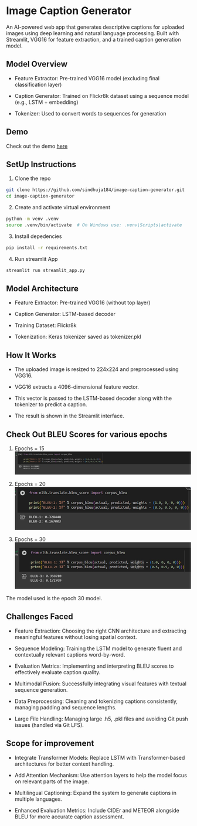 # Image Caption Generator
An AI-powered web app that generates descriptive captions for uploaded images using deep learning and natural language processing. Built with Streamlit, VGG16 for feature extraction, and a trained caption generation model.

## Model Overview

- Feature Extractor: Pre-trained VGG16 model (excluding final classification layer)

- Caption Generator: Trained on Flickr8k dataset using a sequence model (e.g., LSTM + embedding)

- Tokenizer: Used to convert words to sequences for generation


## Demo
Check out the demo [here](https://drive.google.com/file/d/1DWIbuS3GSIcodTu2DXhBE2HwRSw61iSi/view?usp=sharing)

## SetUp Instructions
1. Clone the repo 
```bash 
git clone https://github.com/sindhuja184/image-caption-generator.git
cd image-caption-generator
```

2. Create and activate virtual environment
```bash 
python -m venv .venv
source .venv/bin/activate  # On Windows use: .venv\Scripts\activate
```
3. Install depedencies
```bash
pip install -r requirements.txt
```
4. Run streamlit App
```bash
streamlit run streamlit_app.py
```


## Model Architecture
- Feature Extractor: Pre-trained VGG16 (without top layer)

- Caption Generator: LSTM-based decoder

- Training Dataset: Flickr8k

- Tokenization: Keras tokenizer saved as tokenizer.pkl

## How It Works
- The uploaded image is resized to 224x224 and preprocessed using VGG16.

- VGG16 extracts a 4096-dimensional feature vector.

- This vector is passed to the LSTM-based decoder along with the tokenizer to predict a caption.

- The result is shown in the Streamlit interface.

## Check Out BLEU Scores for various epochs

1. Epochs = 15
![Epochs 15](<WhatsApp Image 2025-06-10 at 23.36.17_b2f868d4.jpg>)

2. Epochs = 20
![alt text](<WhatsApp Image 2025-06-10 at 23.52.32_931903be.jpg>)

3. Epochs = 30
![](<WhatsApp Image 2025-06-11 at 00.15.20_90a1a20c.jpg>)

The model used is the epoch 30 model.

## Challenges Faced

- Feature Extraction: Choosing the right CNN architecture and extracting meaningful features without losing spatial context.

- Sequence Modeling: Training the LSTM model to generate fluent and contextually relevant captions word-by-word.
 
- Evaluation Metrics: Implementing and interpreting BLEU scores to effectively evaluate caption quality.

- Multimodal Fusion: Successfully integrating visual features with textual sequence generation.

- Data Preprocessing: Cleaning and tokenizing captions consistently, managing padding and sequence lengths.

- Large File Handling: Managing large .h5, .pkl files and avoiding Git push issues (handled via Git LFS).

## Scope for improvement
- Integrate Transformer Models: Replace LSTM with Transformer-based architectures for better context handling.

- Add Attention Mechanism: Use attention layers to help the model focus on relevant parts of the image.

- Multilingual Captioning: Expand the system to generate captions in multiple languages.

- Enhanced Evaluation Metrics: Include CIDEr and METEOR alongside BLEU for more accurate caption assessment.
 